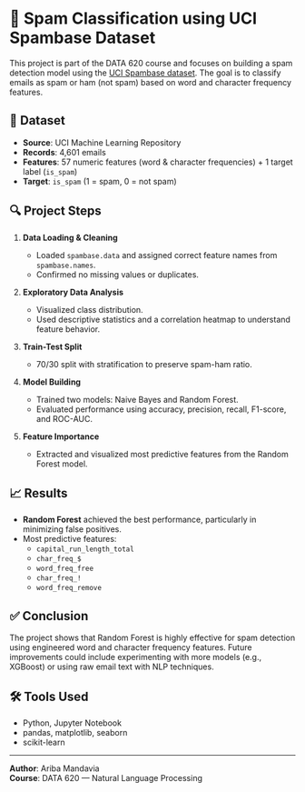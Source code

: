 
# 📧 Spam Classification using UCI Spambase Dataset

This project is part of the DATA 620 course and focuses on building a spam detection model using the [UCI Spambase dataset](https://archive.ics.uci.edu/dataset/94/spambase). The goal is to classify emails as spam or ham (not spam) based on word and character frequency features.

## 📁 Dataset

- **Source**: UCI Machine Learning Repository
- **Records**: 4,601 emails
- **Features**: 57 numeric features (word & character frequencies) + 1 target label (`is_spam`)
- **Target**: `is_spam` (1 = spam, 0 = not spam)

## 🔍 Project Steps

1. **Data Loading & Cleaning**
   - Loaded `spambase.data` and assigned correct feature names from `spambase.names`.
   - Confirmed no missing values or duplicates.

2. **Exploratory Data Analysis**
   - Visualized class distribution.
   - Used descriptive statistics and a correlation heatmap to understand feature behavior.

3. **Train-Test Split**
   - 70/30 split with stratification to preserve spam-ham ratio.

4. **Model Building**
   - Trained two models: Naive Bayes and Random Forest.
   - Evaluated performance using accuracy, precision, recall, F1-score, and ROC-AUC.

5. **Feature Importance**
   - Extracted and visualized most predictive features from the Random Forest model.

## 📈 Results

- **Random Forest** achieved the best performance, particularly in minimizing false positives.
- Most predictive features:
  - `capital_run_length_total`
  - `char_freq_$`
  - `word_freq_free`
  - `char_freq_!`
  - `word_freq_remove`

## ✅ Conclusion

The project shows that Random Forest is highly effective for spam detection using engineered word and character frequency features. Future improvements could include experimenting with more models (e.g., XGBoost) or using raw email text with NLP techniques.

## 🛠️ Tools Used

- Python, Jupyter Notebook
- pandas, matplotlib, seaborn
- scikit-learn

---

**Author**: Ariba Mandavia  
**Course**: DATA 620 — Natural Language Processing  
